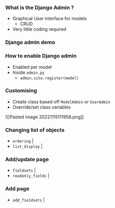 
### What is the Django Admin ?
- Graphical User interface for models
	- CRUD
- Very little coding required

### Django admin demo


### How to enable Django admin

- Enabled per model
- Inside `admin.py`
	- `admin.site.register(model)`

### Customising
- Create class based off `ModelAdmin` or `UserAdmin`
- Override/set class variables

![[Pasted image 20221115111958.png]]
### Changing list of objects
- `ordering` | 
- `list_display` |

### Add/update page
- `fieldsets` |
- `readonly_fields` |

### Add page
- `add_fieldsets` |